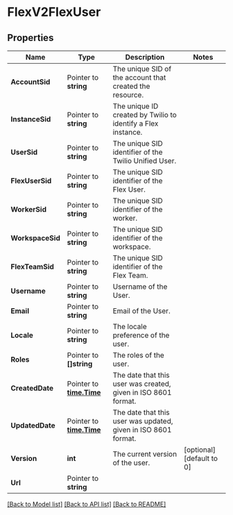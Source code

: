 # FlexV2FlexUser

## Properties

Name | Type | Description | Notes
------------ | ------------- | ------------- | -------------
**AccountSid** | Pointer to **string** | The unique SID of the account that created the resource. |
**InstanceSid** | Pointer to **string** | The unique ID created by Twilio to identify a Flex instance. |
**UserSid** | Pointer to **string** | The unique SID identifier of the Twilio Unified User. |
**FlexUserSid** | Pointer to **string** | The unique SID identifier of the Flex User. |
**WorkerSid** | Pointer to **string** | The unique SID identifier of the worker. |
**WorkspaceSid** | Pointer to **string** | The unique SID identifier of the workspace. |
**FlexTeamSid** | Pointer to **string** | The unique SID identifier of the Flex Team. |
**Username** | Pointer to **string** | Username of the User. |
**Email** | Pointer to **string** | Email of the User. |
**Locale** | Pointer to **string** | The locale preference of the user. |
**Roles** | Pointer to **[]string** | The roles of the user. |
**CreatedDate** | Pointer to [**time.Time**](time.Time.md) | The date that this user was created, given in ISO 8601 format. |
**UpdatedDate** | Pointer to [**time.Time**](time.Time.md) | The date that this user was updated, given in ISO 8601 format. |
**Version** | **int** | The current version of the user. |[optional] [default to 0]
**Url** | Pointer to **string** |  |

[[Back to Model list]](../README.md#documentation-for-models) [[Back to API list]](../README.md#documentation-for-api-endpoints) [[Back to README]](../README.md)



